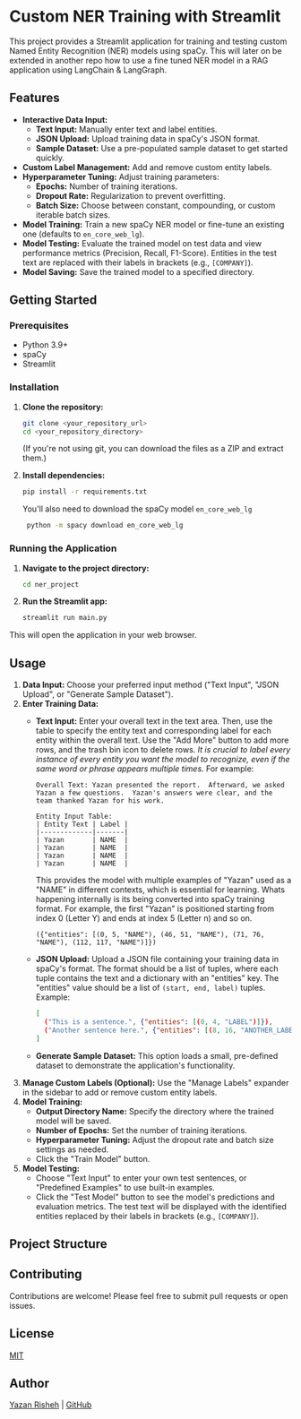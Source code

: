 # Custom NER Training with Streamlit

This project provides a Streamlit application for training and testing custom Named Entity Recognition (NER) models using spaCy. This will later on be extended in another repo how to use a fine tuned NER model in a RAG application using LangChain & LangGraph.

## Features

*   **Interactive Data Input:**
    *   **Text Input:** Manually enter text and label entities.
    *   **JSON Upload:** Upload training data in spaCy's JSON format.
    *   **Sample Dataset:** Use a pre-populated sample dataset to get started quickly.
*   **Custom Label Management:** Add and remove custom entity labels.
*   **Hyperparameter Tuning:** Adjust training parameters:
    *   **Epochs:** Number of training iterations.
    *   **Dropout Rate:** Regularization to prevent overfitting.
    *   **Batch Size:**  Choose between constant, compounding, or custom iterable batch sizes.
*   **Model Training:** Train a new spaCy NER model or fine-tune an existing one (defaults to `en_core_web_lg`).
*   **Model Testing:** Evaluate the trained model on test data and view performance metrics (Precision, Recall, F1-Score).  Entities in the test text are replaced with their labels in brackets (e.g., `[COMPANY]`).
*   **Model Saving:** Save the trained model to a specified directory.

## Getting Started

### Prerequisites

*   Python 3.9+
*   spaCy
*   Streamlit

### Installation

1.  **Clone the repository:**

    ```bash
    git clone <your_repository_url>
    cd <your_repository_directory>
    ```
    (If you're not using git, you can download the files as a ZIP and extract them.)

2.  **Install dependencies:**

    ```bash
    pip install -r requirements.txt
    ```
    You'll also need to download the spaCy model `en_core_web_lg`
    ```bash
     python -m spacy download en_core_web_lg
    ```
 

### Running the Application

1.  **Navigate to the project directory:**

    ```bash
    cd ner_project
    ```

2.  **Run the Streamlit app:**

    ```bash
    streamlit run main.py
    ```

This will open the application in your web browser.

## Usage

1.  **Data Input:** Choose your preferred input method ("Text Input", "JSON Upload", or "Generate Sample Dataset").
2.  **Enter Training Data:**
    *   **Text Input:**  Enter your overall text in the text area.  Then, use the table to specify the entity text and corresponding label for each entity within the overall text.  Use the "Add More" button to add more rows, and the trash bin icon to delete rows.  *It is crucial to label every instance of every entity you want the model to recognize, even if the same word or phrase appears multiple times.* For example:

        ```
        Overall Text: Yazan presented the report.  Afterward, we asked Yazan a few questions.  Yazan's answers were clear, and the team thanked Yazan for his work.

        Entity Input Table:
        | Entity Text | Label |
        |-------------|-------|
        | Yazan       | NAME  |
        | Yazan       | NAME  |
        | Yazan       | NAME  |
        | Yazan       | NAME  |
        ```
        This provides the model with multiple examples of "Yazan" used as a "NAME" in different contexts, which is essential for learning. Whats happening internally is its being converted into spaCy training format. For example, the first "Yazan" is positioned starting from index 0 (Letter Y) and ends at index 5 (Letter n) and so on.
        ```
        ({"entities": [(0, 5, "NAME"), (46, 51, "NAME"), (71, 76, "NAME"), (112, 117, "NAME")]})
        ```

    *   **JSON Upload:** Upload a JSON file containing your training data in spaCy's format.  The format should be a list of tuples, where each tuple contains the text and a dictionary with an "entities" key.  The "entities" value should be a list of `(start, end, label)` tuples.  Example:
        ```json
        [
          ("This is a sentence.", {"entities": [(0, 4, "LABEL")]}),
          ("Another sentence here.", {"entities": [(8, 16, "ANOTHER_LABEL")]})
        ]
        ```
    *   **Generate Sample Dataset:**  This option loads a small, pre-defined dataset to demonstrate the application's functionality.
3.  **Manage Custom Labels (Optional):**  Use the "Manage Labels" expander in the sidebar to add or remove custom entity labels.
4.  **Model Training:**
    *   **Output Directory Name:** Specify the directory where the trained model will be saved.
    *   **Number of Epochs:** Set the number of training iterations.
    *   **Hyperparameter Tuning:** Adjust the dropout rate and batch size settings as needed.
    *   Click the "Train Model" button.
5.  **Model Testing:**
    *   Choose "Text Input" to enter your own test sentences, or "Predefined Examples" to use built-in examples.
    *   Click the "Test Model" button to see the model's predictions and evaluation metrics.  The test text will be displayed with the identified entities replaced by their labels in brackets (e.g., `[COMPANY]`).

## Project Structure
## Contributing

Contributions are welcome! Please feel free to submit pull requests or open issues.

## License
[MIT](https://choosealicense.com/licenses/mit/)
## Author

[Yazan Risheh](https://www.linkedin.com/in/yazan-risheh-8b87211a1/) | [GitHub](https://github.com/yazanrisheh?tab=repositories)